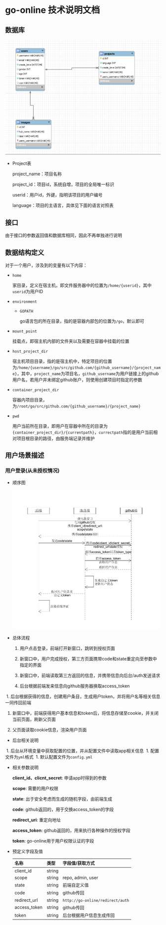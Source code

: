 # go-online 技术说明文档

## 数据库

![数据库](files/db.png)

- Project表

  project_name：项目名称

  project_id：项目id，系统自增，项目的全局唯一标识

  userid：用户id，外键，指明该项目的用户编号

  language：项目的主语言，具体见下面的语言对照表

## 接口

由于接口的参数返回值和数据库相同，因此不再单独进行说明

## 数据结构定义

对于一个用户，涉及到的变量有以下内容：

- `home`

  家目录，定义在宿主机，即文件服务器中的位置为`/home/{userid}`，其中`userid`为用户ID

- `environment`

  - `GOPATH`

    go语言包的所在目录，指的是容器内部包的位置为`/go`，默认即可

- `mount_point`

  挂载点，即宿主机内部的文件夹以及需要在容器中挂载的位置

- `host_project_dir`

  宿主机项目目录，指的是宿主机中，特定项目的位置为`/home/{username}/go/src/github.com/{github_username}/{project_name}`，其中，`project_name`为项目名，`github_username`为用户链接上的github用户名，若用户并未绑定github账户，则使用创建项目时指定的参数

- `container_project_dir`

  容器内项目目录，为`/root/go/src/github.com/{github_username}/{project_name}`

- `pwd`

  用户当前所在目录，即用户在容器中所在的目录为`{container_project_dir}/{currentpath}`，`currectpath`指的是用户当前相对项目根目录的路径，由服务端记录并维护

## 用户场景描述

### 用户登录(从未授权情况)

- 顺序图

  ![ssd](files/ssd_login.png)

- 总体流程

  1. 用户点击登录，前端打开新窗口，跳转到授权页面

  1. 新窗口中，用户完成授权，第三方页面携带code和state重定向至参数中指定的界面

  1. 新窗口中，前端读取第三方返回的信息，并携带信息向后台/auth发送请求

  1. 后台根据前端发来信息向github服务器换取access_token

  1. 后台根据获得的信息，创建用户条目，生成用户token，并将用户名等相关信息一同传回前端

  1. 新窗口中，前端获得用户基本信息和token后，将信息存储至cookie，并关闭当前页面，刷新父页面

  1. 父页面读取cookie信息，渲染用户页面
  
- 后台相关说明

  1. 后台从环境变量中获取配置的位置，并从配置文件中读取app相关信息
  1. 配置文件为`yml`格式
  1. 默认配置文件为`config.yml`

- 相关参数说明

  **client_id、clicnt_secret**: 申请app时得到的参数

  **scope**: 需要的用户权限

  **state**: 出于安全考虑而生成的随机字段，由前端生成

  **code**: github返回的，用于交换access_token的字段

  **redirect_uri**: 重定向地址

  **access_token**: github返回的，用来执行各种操作的授权字段

  **token**: go-online用于用户权限认证的字段

- 预定义字段及值

  |名称|类型|字段值/获取方式|
  |-|-|-|
  |client_id|string||
  |scope|string|repo, admin, user|
  |state|string|前端自定义值|
  |code|string|github传回|
  |redirect_url|string|`http://go-online/redirect/auth`|
  |access_token|string|github传回|
  |token|string|后台根据用户信息生成传回|
